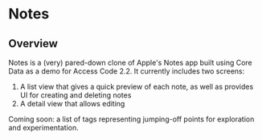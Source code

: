 Notes
=====

Overview
--------

Notes is a (very) pared-down clone of Apple's Notes app built using Core Data as a demo for Access Code 2.2. It currently includes two screens:

1. A list view that gives a quick preview of each note, as well as provides UI for creating and deleting notes
2. A detail view that allows editing

Coming soon: a list of tags representing jumping-off points for exploration and experimentation.
